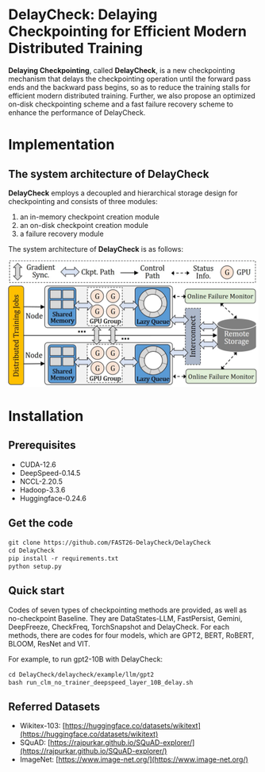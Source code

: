 # DelayCheck: Delaying Checkpointing for Efficient Modern Distributed Training

**Delaying Checkpointing**, called **DelayCheck**, is a new checkpointing mechanism that delays the checkpointing operation until the forward pass ends and the backward pass begins, so as to reduce the training stalls for efficient modern distributed training. Further, we also propose an optimized on-disk checkpointing scheme and a fast failure recovery scheme to enhance the performance of DelayCheck.

# Implementation

## The system architecture of DelayCheck
**DelayCheck** employs a decoupled and hierarchical storage design for checkpointing and consists of three modules:

1. an in-memory checkpoint creation module
2. an on-disk checkpoint creation module 
3. a failure recovery module

The system architecture of **DelayCheck** is as follows: 

<center class ='img'>
<img src="checkpoint_workflow_.jpg" width="600px" />
</center>





# Installation

## **Prerequisites**
- CUDA-12.6
- DeepSpeed-0.14.5 
- NCCL-2.20.5 
- Hadoop-3.3.6
- Huggingface-0.24.6


## **Get the code**
```shell
git clone https://github.com/FAST26-DelayCheck/DelayCheck
cd DelayCheck
pip install -r requirements.txt
python setup.py
```

## **Quick start**

Codes of seven types of checkpointing methods are provided, as well as no-checkpoint Baseline. They are DataStates-LLM, FastPersist, Gemini, DeepFreeze, CheckFreq, TorchSnapshot and DelayCheck. For each methods, there are codes for four models, which are GPT2, BERT, RoBERT, BLOOM, ResNet and VIT.

For example, to run gpt2-10B with DelayCheck:


```shell
cd DelayCheck/delaycheck/example/llm/gpt2
bash run_clm_no_trainer_deepspeed_layer_10B_delay.sh
```


## **Referred Datasets**


- Wikitex-103: [https://huggingface.co/datasets/wikitext](https://huggingface.co/datasets/wikitext)
- SQuAD: [https://rajpurkar.github.io/SQuAD-explorer/](https://rajpurkar.github.io/SQuAD-explorer/)
- ImageNet: [https://www.image-net.org/](https://www.image-net.org/)



